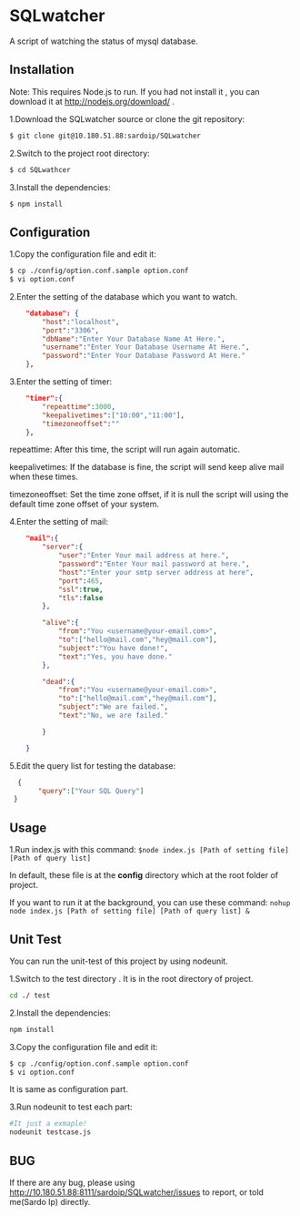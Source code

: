 SQLwatcher
======
A script of watching the status of mysql database.

Installation
---
Note: This requires Node.js to run. If you had not install it , you can download it at http://nodejs.org/download/ .

1.Download the SQLwatcher source or clone the git repository:
```bash
$ git clone git@10.180.51.88:sardoip/SQLwatcher
```

2.Switch to the project root directory:
```bash
$ cd SQLwathcer
```
3.Install the dependencies: 
```bash
$ npm install
```

Configuration
---
1.Copy the configuration file and edit it: 
```bash
$ cp ./config/option.conf.sample option.conf 
$ vi option.conf
```

2.Enter the setting of the database which you want to watch.
```json
    "database": {
        "host":"localhost",
        "port":"3306",
        "dbName":"Enter Your Database Name At Here.",
        "username":"Enter Your Database Username At Here.",
        "password":"Enter Your Database Password At Here."
    },
```
3.Enter the setting of timer: 
```json
    "timer":{
        "repeattime":3000,  
        "keepalivetimes":["10:00","11:00"],
        "timezoneoffset":""
    },

```

repeattime: After this time, the script will run again automatic.

keepalivetimes: If the database is fine, the script will send keep alive 
mail when these times.

timezoneoffset: Set the time zone offset, if it is null the script will using the default time zone offset of your system.

4.Enter the setting of mail: 
```json
    "mail":{
        "server":{
            "user":"Enter Your mail address at here.",
            "password":"Enter Your mail password at here.",
            "host":"Enter your smtp server address at here",
            "port":465,
            "ssl":true,
            "tls":false
        },

        "alive":{
            "from":"You <username@your-email.com>",
            "to":["hello@mail.com","hey@mail.com"],
            "subject":"You have done!",
            "text":"Yes, you have done."
        },

        "dead":{
            "from":"You <username@your-email.com>",
            "to":["hello@mail.com","hey@mail.com"],
            "subject":"We are failed.",
            "text":"No, we are failed."

        }

    }
```

5.Edit the query list for testing the database:
```json
  {
       "query":["Your SQL Query"]
 }
```

Usage
---
1.Run index.js with this command: 
`$node index.js [Path of setting file] [Path of query list]`

In default, these file is at the **config** directory which at the root folder of project.

If you want to run it at the background, you can use these command:
`nohup node index.js [Path of setting file] [Path of query list] &`


Unit Test
---
You can run the unit-test of this project by using nodeunit.

1.Switch to the test directory . It is in the root directory of project. 
```bash
cd ./ test
```

2.Install the dependencies:
```bash
npm install
```

3.Copy the configuration file and edit it: 
```bash
$ cp ./config/option.conf.sample option.conf
$ vi option.conf
```

It is same as configuration part.

3.Run nodeunit to test each part:
```bash
#It just a exmaple!
nodeunit testcase.js
``` 

BUG
---
If there are any bug, please using http://10.180.51.88:8111/sardoip/SQLwatcher/issues to report, or told me(Sardo Ip) directly.


